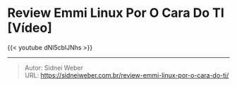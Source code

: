 # Review Emmi Linux Por O Cara Do TI [Vídeo]


{{&lt; youtube dNl5cblJNhs &gt;}}

---

> Autor: Sidnei Weber  
> URL: https://sidneiweber.com.br/review-emmi-linux-por-o-cara-do-ti/  

